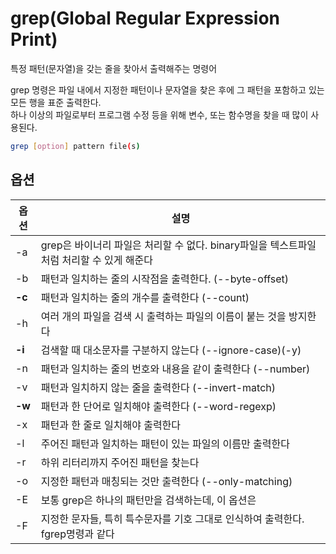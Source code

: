 # grep(Global Regular Expression Print)

특정 패턴(문자열)을 갖는 줄을 찾아서 출력해주는 명령어

grep 명령은 파일 내에서 지정한 패턴이나 문자열을 찾은 후에 그 패턴을 포함하고 있는 모든 행을 표준 출력한다.  
하나 이상의 파일로부터 프로그램 수정 등을 위해 변수, 또는 함수명을 찾을 때 많이 사용된다.

```bash
grep [option] pattern file(s)
```

## 옵션

| 옵션   | 설명                                                                                     |
| ------ | ---------------------------------------------------------------------------------------- |
| -a     | grep은 바이너리 파일은 처리할 수 없다. binary파일을 텍스트파일처럼 처리할 수 있게 해준다 |
| -b     | 패턴과 일치하는 줄의 시작점을 출력한다. (--byte-offset)                                  |
| **-c** | 패턴과 일치하는 줄의 개수를 출력한다 (--count)                                           |
| -h     | 여러 개의 파일을 검색 시 출력하는 파일의 이름이 붙는 것을 방지한다                       |
| **-i** | 검색할 때 대소문자를 구분하지 않는다 (--ignore-case)(-y)                                 |
| -n     | 패턴과 일치하는 줄의 번호와 내용을 같이 출력한다 (--number)                              |
| -v     | 패턴과 일치하지 않는 줄을 출력한다 (--invert-match)                                      |
| **-w** | 패턴과 한 단어로 일치해야 출력한다 (--word-regexp)                                       |
| -x     | 패턴과 한 줄로 일치해야 출력한다                                                         |
| -l     | 주어진 패턴과 일치하는 패턴이 있는 파일의 이름만 출력한다                                |
| -r     | 하위 리터리까지 주어진 패턴을 찾는다                                                     |
| -o     | 지정한 패턴과 매칭되는 것만 출력한다 (--only-matching)                                   |
| -E     | 보통 grep은 하나의 패턴만을 검색하는데, 이 옵션은                                        | (파이프)와 연계하여 여러 패턴을 찾는다. egrep 명령과 같다 |
| -F     | 지정한 문자들, 특히 특수문자를 기호 그대로 인식하여 출력한다. fgrep명령과 같다           |

